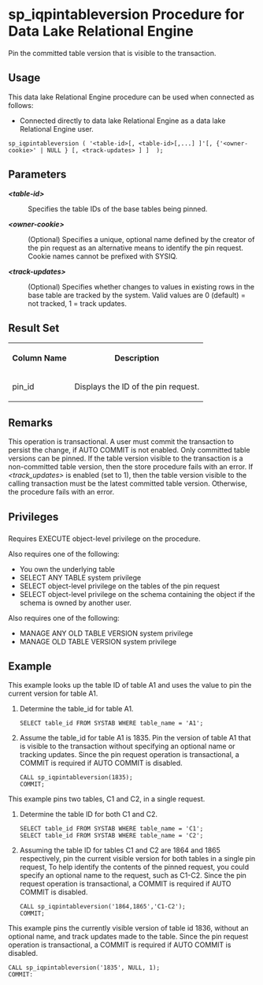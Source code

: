 <!-- loio4a282eef340d4aadbd1ededa15ce30ea -->

# sp\_iqpintableversion Procedure for Data Lake Relational Engine

Pin the committed table version that is visible to the transaction.



<a name="loio4a282eef340d4aadbd1ededa15ce30ea__section_umy_gqn_14b"/>

## Usage

This data lake Relational Engine procedure can be used when connected as follows:

-   Connected directly to data lake Relational Engine as a data lake Relational Engine user.



```
sp_iqpintableversion ( '<table-id>[, <table-id>[,...] ]'[, {'<owner-cookie>' | NULL } [, <track-updates> ] ]  );
```



<a name="loio4a282eef340d4aadbd1ededa15ce30ea__iqpintableversion_param1"/>

## Parameters


<dl>
<dt><b>

*<table-id\>*

</b></dt>
<dd>

Specifies the table IDs of the base tables being pinned.



</dd><dt><b>

*<owner-cookie\>*

</b></dt>
<dd>

\(Optional\) Specifies a unique, optional name defined by the creator of the pin request as an alternative means to identify the pin request. Cookie names cannot be prefixed with SYSIQ.



</dd><dt><b>

*<track-updates\>*

</b></dt>
<dd>

\(Optional\) Specifies whether changes to values in existing rows in the base table are tracked by the system. Valid values are 0 \(default\) = not tracked, 1 = track updates.



</dd>
</dl>



<a name="loio4a282eef340d4aadbd1ededa15ce30ea__iqpintableversion_results1"/>

## Result Set


<table>
<tr>
<th valign="top">

Column Name

</th>
<th valign="top">

Description

</th>
</tr>
<tr>
<td valign="top">

pin\_id

</td>
<td valign="top">

Displays the ID of the pin request.

</td>
</tr>
</table>



<a name="loio4a282eef340d4aadbd1ededa15ce30ea__iqpintableversion_remarks1"/>

## Remarks

This operation is transactional. A user must commit the transaction to persist the change, if AUTO COMMIT is not enabled. Only committed table versions can be pinned. If the table version visible to the transaction is a non-committed table version, then the store procedure fails with an error. If *<track\_updates\>* is enabled \(set to 1\), then the table version visible to the calling transaction must be the latest committed table version. Otherwise, the procedure fails with an error.



<a name="loio4a282eef340d4aadbd1ededa15ce30ea__iqpintableversion_priv1"/>

## Privileges



### 

Requires EXECUTE object-level privilege on the procedure.

Also requires one of the following:

-   You own the underlying table
-   SELECT ANY TABLE system privilege
-   SELECT object-level privilege on the tables of the pin request
-   SELECT object-level privilege on the schema containing the object if the schema is owned by another user.

Also requires one of the following:

-   MANAGE ANY OLD TABLE VERSION system privilege
-   MANAGE OLD TABLE VERSION system privilege



<a name="loio4a282eef340d4aadbd1ededa15ce30ea__iqpintableversion_example1"/>

## Example

This example looks up the table ID of table A1 and uses the value to pin the current version for table A1.

1.  Determine the table\_id for table A1.

    ```
    SELECT table_id FROM SYSTAB WHERE table_name = 'A1';
    ```

2.  Assume the table\_id for table A1 is 1835. Pin the version of table A1 that is visible to the transaction without specifying an optional name or tracking updates. Since the pin request operation is transactional, a COMMIT is required if AUTO COMMIT is disabled.

    ```
    CALL sp_iqpintableversion(1835);
    COMMIT;
    ```


This example pins two tables, C1 and C2, in a single request.

1.  Determine the table ID for both C1 and C2.

    ```
    SELECT table_id FROM SYSTAB WHERE table_name = 'C1';
    SELECT table_id FROM SYSTAB WHERE table_name = 'C2';
    ```

2.  Assuming the table ID for tables C1 and C2 are 1864 and 1865 respectively, pin the current visible version for both tables in a single pin request, To help identify the contents of the pinned request, you could specify an optional name to the request, such as C1-C2. Since the pin request operation is transactional, a COMMIT is required if AUTO COMMIT is disabled.

    ```
    CALL sp_iqpintableversion('1864,1865','C1-C2');
    COMMIT;
    ```


This example pins the currently visible version of table id 1836, without an optional name, and track updates made to the table. Since the pin request operation is transactional, a COMMIT is required if AUTO COMMIT is disabled.

```
CALL sp_iqpintableversion('1835', NULL, 1);
COMMIT:
```

